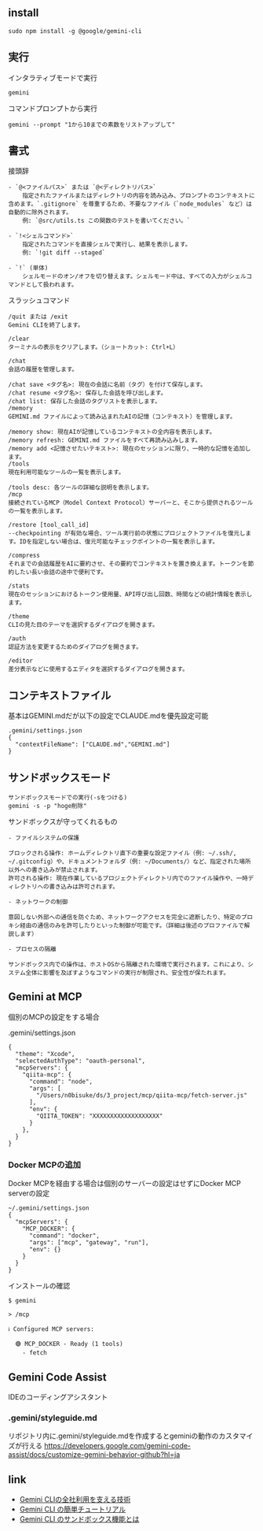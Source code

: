 
## install

```
sudo npm install -g @google/gemini-cli
```

## 実行

インタラティブモードで実行

```
gemini
```

コマンドプロンプトから実行

```
gemini --prompt "1から10までの素数をリストアップして" 
```

## 書式

接頭辞
```
- `@<ファイルパス>` または `@<ディレクトリパス>`  
    指定されたファイルまたはディレクトリの内容を読み込み、プロンプトのコンテキストに含めます。`.gitignore` を尊重するため、不要なファイル（`node_modules` など）は自動的に除外されます。  
    例: `@src/utils.ts この関数のテストを書いてください。`
    
- `!<シェルコマンド>`  
    指定されたコマンドを直接シェルで実行し、結果を表示します。  
    例: `!git diff --staged`
    
- `!` (単体)  
    シェルモードのオン/オフを切り替えます。シェルモード中は、すべての入力がシェルコマンドとして扱われます。
```

スラッシュコマンド

```
/quit または /exit
Gemini CLIを終了します。

/clear
ターミナルの表示をクリアします。（ショートカット: Ctrl+L）

/chat
会話の履歴を管理します。

/chat save <タグ名>: 現在の会話に名前（タグ）を付けて保存します。
/chat resume <タグ名>: 保存した会話を呼び出します。
/chat list: 保存した会話のタグリストを表示します。
/memory
GEMINI.md ファイルによって読み込まれたAIの記憶（コンテキスト）を管理します。

/memory show: 現在AIが記憶しているコンテキストの全内容を表示します。
/memory refresh: GEMINI.md ファイルをすべて再読み込みします。
/memory add <記憶させたいテキスト>: 現在のセッションに限り、一時的な記憶を追加します。
/tools
現在利用可能なツールの一覧を表示します。

/tools desc: 各ツールの詳細な説明を表示します。
/mcp
接続されているMCP（Model Context Protocol）サーバーと、そこから提供されるツールの一覧を表示します。

/restore [tool_call_id]
--checkpointing が有効な場合、ツール実行前の状態にプロジェクトファイルを復元します。IDを指定しない場合は、復元可能なチェックポイントの一覧を表示します。

/compress
それまでの会話履歴をAIに要約させ、その要約でコンテキストを置き換えます。トークンを節約したい長い会話の途中で便利です。

/stats
現在のセッションにおけるトークン使用量、API呼び出し回数、時間などの統計情報を表示します。

/theme
CLIの見た目のテーマを選択するダイアログを開きます。

/auth
認証方法を変更するためのダイアログを開きます。

/editor
差分表示などに使用するエディタを選択するダイアログを開きます。

```

## コンテキストファイル

基本はGEMINI.mdだが以下の設定でCLAUDE.mdを優先設定可能
```
.gemini/settings.json
{
  "contextFileName": ["CLAUDE.md","GEMINI.md"]
}
```



## サンドボックスモード

```
サンドボックスモードでの実行(-sをつける)
gemini -s -p "hoge削除"
```

サンドボックスが守ってくれるもの

```
- ファイルシステムの保護

ブロックされる操作: ホームディレクトリ直下の重要な設定ファイル（例: ~/.ssh/, ~/.gitconfig）や、ドキュメントフォルダ（例: ~/Documents/）など、指定された場所以外への書き込みが禁止されます。
許可される操作: 現在作業しているプロジェクトディレクトリ内でのファイル操作や、一時ディレクトリへの書き込みは許可されます。

- ネットワークの制御

意図しない外部への通信を防ぐため、ネットワークアクセスを完全に遮断したり、特定のプロキシ経由の通信のみを許可したりといった制御が可能です。（詳細は後述のプロファイルで解説します）

- プロセスの隔離

サンドボックス内での操作は、ホストOSから隔離された環境で実行されます。これにより、システム全体に影響を及ぼすようなコマンドの実行が制限され、安全性が保たれます。
```

## Gemini at MCP

個別のMCPの設定をする場合

.gemini/settings.json
```
{
  "theme": "Xcode",
  "selectedAuthType": "oauth-personal",
  "mcpServers": {
    "qiita-mcp": {
      "command": "node",
      "args": [
        "/Users/n0bisuke/ds/3_project/mcp/qiita-mcp/fetch-server.js"
      ],
      "env": {
        "QIITA_TOKEN": "XXXXXXXXXXXXXXXXXXX"
      }
    },
  }
}
```

### Docker MCPの追加

Docker MCPを経由する場合は個別のサーバーの設定はせずにDocker MCP serverの設定

```
~/.gemini/settings.json
{
  "mcpServers": {
    "MCP_DOCKER": {
      "command": "docker",
      "args": ["mcp", "gateway", "run"],
      "env": {}
    }
  }
}
```

インストールの確認


```
$ gemini

> /mcp

ℹ Configured MCP servers:
 
  🟢 MCP_DOCKER - Ready (1 tools)
    - fetch
```

## Gemini Code Assist

IDEのコーディングアシスタント

### .gemini/styleguide.md 

リポジトリ内に.gemini/styleguide.mdを作成するとgeminiの動作のカスタマイズが行える
https://developers.google.com/gemini-code-assist/docs/customize-gemini-behavior-github?hl=ja

## link

- [Gemini CLIの全社利用を支える技術](https://techblog.zozo.com/entry/technologies-supporting-company-wide-use-of-gemini-cli)
- [Gemini CLI の簡単チュートリアル](https://zenn.dev/schroneko/articles/gemini-cli-tutorial)
- [Gemini CLI のサンドボックス機能とは](https://tech.algomatic.jp/entry/2025/06/26/055948)
